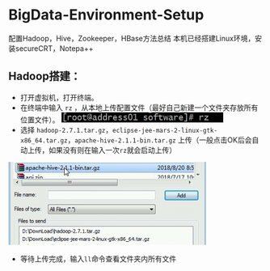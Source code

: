 # BigData-Environment-Setup
配置Hadoop，Hive，Zookeeper，HBase方法总结
本机已经搭建Linux环境，安装secureCRT，Notepa++
## Hadoop搭建：
* 打开虚拟机，打开终端。
* 在终端中输入 `rz` ，从本地上传配置文件（最好自己新建一个文件夹存放所有位置文件）。
![](ScreenShoot/rz.png)
* 选择 `hadoop-2.7.1.tar.gz`，`eclipse-jee-mars-2-linux-gtk-x86_64.tar.gz`，`apache-hive-2.1.1-bin.tar.gz` 上传（一般点击OK后会自动上传，如果没有则在输入一次`rz`就会启动上传）

![](ScreenShoot/sendFile.png)

* 等待上传完成，输入`ll`命令查看文件夹内所有文件
